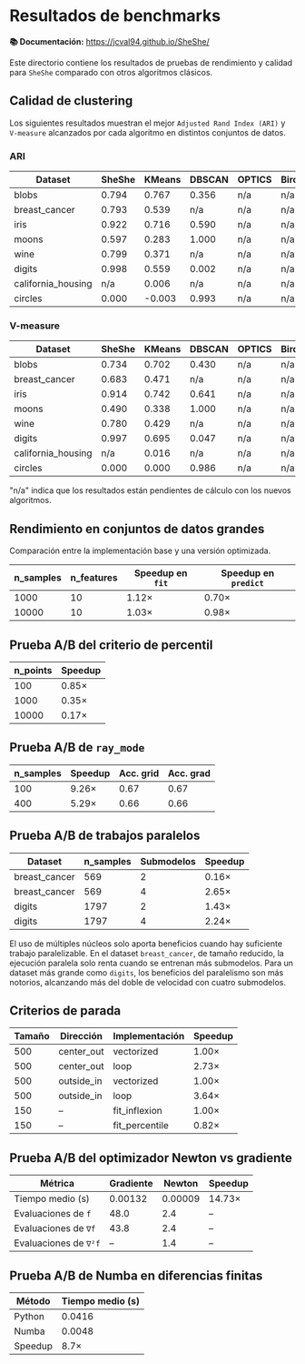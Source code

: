 # Resultados de benchmarks

**📚 Documentación:** https://jcval94.github.io/SheShe/

Este directorio contiene los resultados de pruebas de rendimiento y calidad para `SheShe` comparado con otros algoritmos clásicos.

## Calidad de clustering

Los siguientes resultados muestran el mejor `Adjusted Rand Index (ARI)` y `V-measure` alcanzados por cada algoritmo en distintos conjuntos de datos.

### ARI

| Dataset | SheShe | KMeans | DBSCAN | OPTICS | Birch | MeanShift | LogReg | RandomForest | SVC |
| --- | --- | --- | --- | --- | --- | --- | --- | --- | --- |
| blobs | 0.794 | 0.767 | 0.356 | n/a | n/a | n/a | n/a | n/a | n/a |
| breast_cancer | 0.793 | 0.539 | n/a | n/a | n/a | n/a | n/a | n/a | n/a |
| iris | 0.922 | 0.716 | 0.590 | n/a | n/a | n/a | n/a | n/a | n/a |
| moons | 0.597 | 0.283 | 1.000 | n/a | n/a | n/a | n/a | n/a | n/a |
| wine | 0.799 | 0.371 | n/a | n/a | n/a | n/a | n/a | n/a | n/a |
| digits | 0.998 | 0.559 | 0.002 | n/a | n/a | n/a | n/a | n/a | n/a |
| california_housing | n/a | 0.006 | n/a | n/a | n/a | n/a | n/a | n/a | n/a |
| circles | 0.000 | -0.003 | 0.993 | n/a | n/a | n/a | n/a | n/a | n/a |

### V-measure

| Dataset | SheShe | KMeans | DBSCAN | OPTICS | Birch | MeanShift | LogReg | RandomForest | SVC |
| --- | --- | --- | --- | --- | --- | --- | --- | --- | --- |
| blobs | 0.734 | 0.702 | 0.430 | n/a | n/a | n/a | n/a | n/a | n/a |
| breast_cancer | 0.683 | 0.471 | n/a | n/a | n/a | n/a | n/a | n/a | n/a |
| iris | 0.914 | 0.742 | 0.641 | n/a | n/a | n/a | n/a | n/a | n/a |
| moons | 0.490 | 0.338 | 1.000 | n/a | n/a | n/a | n/a | n/a | n/a |
| wine | 0.780 | 0.429 | n/a | n/a | n/a | n/a | n/a | n/a | n/a |
| digits | 0.997 | 0.695 | 0.047 | n/a | n/a | n/a | n/a | n/a | n/a |
| california_housing | n/a | 0.016 | n/a | n/a | n/a | n/a | n/a | n/a | n/a |
| circles | 0.000 | 0.000 | 0.986 | n/a | n/a | n/a | n/a | n/a | n/a |

"n/a" indica que los resultados están pendientes de cálculo con los nuevos algoritmos.

## Rendimiento en conjuntos de datos grandes

Comparación entre la implementación base y una versión optimizada.

| n_samples | n_features | Speedup en `fit` | Speedup en `predict` |
| --- | --- | --- | --- |
| 1000 | 10 | 1.12× | 0.70× |
| 10000 | 10 | 1.03× | 0.98× |

## Prueba A/B del criterio de percentil

| n_points | Speedup |
| --- | --- |
| 100 | 0.85× |
| 1000 | 0.35× |
| 10000 | 0.17× |

## Prueba A/B de `ray_mode`

| n_samples | Speedup | Acc. grid | Acc. grad |
| --- | --- | --- | --- |
| 100 | 9.26× | 0.67 | 0.67 |
| 400 | 5.29× | 0.66 | 0.66 |

## Prueba A/B de trabajos paralelos

| Dataset | n_samples | Submodelos | Speedup |
| --- | --- | --- | --- |
| breast_cancer | 569 | 2 | 0.16× |
| breast_cancer | 569 | 4 | 2.65× |
| digits | 1797 | 2 | 1.43× |
| digits | 1797 | 4 | 2.24× |

El uso de múltiples núcleos solo aporta beneficios cuando hay suficiente
trabajo paralelizable. En el dataset `breast_cancer`, de tamaño reducido, la
ejecución paralela solo renta cuando se entrenan más submodelos. Para un
dataset más grande como `digits`, los beneficios del paralelismo son más
notorios, alcanzando más del doble de velocidad con cuatro submodelos.

## Criterios de parada

| Tamaño | Dirección | Implementación | Speedup |
| --- | --- | --- | --- |
| 500 | center_out | vectorized | 1.00× |
| 500 | center_out | loop | 2.73× |
| 500 | outside_in | vectorized | 1.00× |
| 500 | outside_in | loop | 3.64× |
| 150 | – | fit_inflexion | 1.00× |
| 150 | – | fit_percentile | 0.82× |

## Prueba A/B del optimizador Newton vs gradiente

| Métrica | Gradiente | Newton | Speedup |
| --- | --- | --- | --- |
| Tiempo medio (s) | 0.00132 | 0.00009 | 14.73× |
| Evaluaciones de `f` | 48.0 | 2.4 | – |
| Evaluaciones de `∇f` | 43.8 | 2.4 | – |
| Evaluaciones de `∇²f` | – | 1.4 | – |

## Prueba A/B de Numba en diferencias finitas

| Método | Tiempo medio (s) |
| --- | --- |
| Python | 0.0416 |
| Numba | 0.0048 |
| Speedup | 8.7× |

